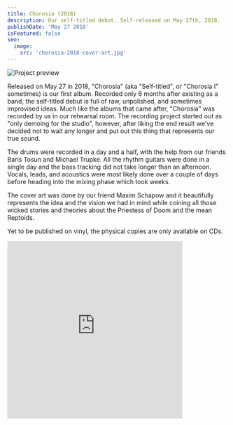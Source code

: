 ```yaml
---
title: Chorosia (2018)
description: Our self-titled debut. Self-released on May 27th, 2018.
publishDate: 'May 27 2018'
isFeatured: false
seo:
  image:
    src: 'chorosia-2018-cover-art.jpg'
---
```


![Project preview](/chorosia-2018-cover-art.jpg)

Released on May 27 in 2018, "Chorosia" (aka "Self-titled", or "Chorosia I" sometimes) is our first album. Recorded only 6 months after existing as a band, the self-titled debut is full of raw, unpolished, and sometimes improvised ideas. Much like the albums that came after, "Chorosia" was recorded by us in our rehearsal room. The recording project started out as "only demoing for the studio", however, after liking the end result we've decided not to wait any longer and put out this thing that represents our true sound.

The drums were recorded in a day and a half, with the help from our friends Baris Tosun and Michael Trupke. All the rhythm guitars were done in a single day and the bass tracking did not take longer than an afternoon. Vocals, leads, and acoustics were most likely done over a couple of days before heading into the mixing phase which took weeks. 

The cover art was done by our friend Maxim Schapow and it beautifully represents the idea and the vision we had in mind while coining all those wicked stories and theories about the Priestess of Doom and the mean Reptoids.

Yet to be published on vinyl, the physical copies are only available on CDs. 

<iframe style="border: 0; width: 400px; height: 406px; position: center;" src="https://bandcamp.com/EmbeddedPlayer/album=3591053956/size=large/bgcol=333333/linkcol=e99708/artwork=small/transparent=true/" seamless><a href="https://chorosia.bandcamp.com/album/chorosia">Chorosia by Chorosia</a></iframe>